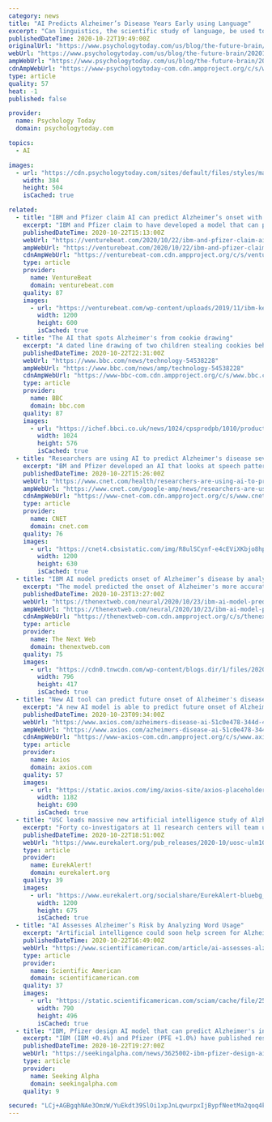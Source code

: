 ```yaml
---
category: news
title: "AI Predicts Alzheimer’s Disease Years Early using Language"
excerpt: "Can linguistics, the scientific study of language, be used to detect Alzheimer’s disease (AD) in cognitively normal people using artificial intelligence (AI)? Scientists from IBM Research and Pfizer created a novel machine learning model that can predict the onset of Alzheimer’s disease years in advance based on linguistics,"
publishedDateTime: 2020-10-22T19:49:00Z
originalUrl: "https://www.psychologytoday.com/us/blog/the-future-brain/202010/ai-predicts-alzheimer-s-disease-years-early-using-language"
webUrl: "https://www.psychologytoday.com/us/blog/the-future-brain/202010/ai-predicts-alzheimer-s-disease-years-early-using-language"
ampWebUrl: "https://www.psychologytoday.com/us/blog/the-future-brain/202010/ai-predicts-alzheimer-s-disease-years-early-using-language?amp"
cdnAmpWebUrl: "https://www-psychologytoday-com.cdn.ampproject.org/c/s/www.psychologytoday.com/us/blog/the-future-brain/202010/ai-predicts-alzheimer-s-disease-years-early-using-language?amp"
type: article
quality: 57
heat: -1
published: false

provider:
  name: Psychology Today
  domain: psychologytoday.com

topics:
  - AI

images:
  - url: "https://cdn.psychologytoday.com/sites/default/files/styles/magazine_240x308/public/field_magazine_cover/2020-09.png?itok=8uWeigq4"
    width: 384
    height: 504
    isCached: true

related:
  - title: "IBM and Pfizer claim AI can predict Alzheimer’s onset with 71% accuracy"
    excerpt: "IBM and Pfizer claim to have developed a model that can predict the onset of Alzheimer's disease years before clear symptoms develop."
    publishedDateTime: 2020-10-22T15:13:00Z
    webUrl: "https://venturebeat.com/2020/10/22/ibm-and-pfizer-claim-ai-can-predict-alzheimers-onset-with-71-accuracy/"
    ampWebUrl: "https://venturebeat.com/2020/10/22/ibm-and-pfizer-claim-ai-can-predict-alzheimers-onset-with-71-accuracy/amp/"
    cdnAmpWebUrl: "https://venturebeat-com.cdn.ampproject.org/c/s/venturebeat.com/2020/10/22/ibm-and-pfizer-claim-ai-can-predict-alzheimers-onset-with-71-accuracy/amp/"
    type: article
    provider:
      name: VentureBeat
      domain: venturebeat.com
    quality: 87
    images:
      - url: "https://venturebeat.com/wp-content/uploads/2019/11/ibm-keyboard-logo.png?w=1200&strip=all"
        width: 1200
        height: 600
        isCached: true
  - title: "The AI that spots Alzheimer's from cookie drawing"
    excerpt: "A dated line drawing of two children stealing cookies behind their mother's back is being used by an artificial intelligence system to detect the onset of Alzheimer's disease. The system uses voice samples of people describing the scene to predict whether healthy people may get the disease."
    publishedDateTime: 2020-10-22T22:31:00Z
    webUrl: "https://www.bbc.com/news/technology-54538228"
    ampWebUrl: "https://www.bbc.com/news/amp/technology-54538228"
    cdnAmpWebUrl: "https://www-bbc-com.cdn.ampproject.org/c/s/www.bbc.com/news/amp/technology-54538228"
    type: article
    provider:
      name: BBC
      domain: bbc.com
    quality: 87
    images:
      - url: "https://ichef.bbci.co.uk/news/1024/cpsprodpb/1010/production/_114921140_oldwoman.jpg"
        width: 1024
        height: 576
        isCached: true
  - title: "Researchers are using AI to predict Alzheimer's disease seven years before clinical diagnosis"
    excerpt: "BM and Pfizer developed an AI that looks at speech patterns over time for markers of the crippling degenerative disease."
    publishedDateTime: 2020-10-22T15:26:00Z
    webUrl: "https://www.cnet.com/health/researchers-are-using-ai-to-predict-alzheimers-disease-seven-years-before-clinical-diagnosis/"
    ampWebUrl: "https://www.cnet.com/google-amp/news/researchers-are-using-ai-to-predict-alzheimers-disease-seven-years-before-clinical-diagnosis/"
    cdnAmpWebUrl: "https://www-cnet-com.cdn.ampproject.org/c/s/www.cnet.com/google-amp/news/researchers-are-using-ai-to-predict-alzheimers-disease-seven-years-before-clinical-diagnosis/"
    type: article
    provider:
      name: CNET
      domain: cnet.com
    quality: 76
    images:
      - url: "https://cnet4.cbsistatic.com/img/R8ulSCynf-e4cEViXKbjo8hp1TI=/1200x630/2020/10/22/911edea4-2b2c-4f95-adf8-df021baa9f84/gettyimages-1175464489.jpg"
        width: 1200
        height: 630
        isCached: true
  - title: "IBM AI model predicts onset of Alzheimer’s disease by analyzing descriptions of a cookie theft"
    excerpt: "The model predicted the onset of Alzheimer's more accurately than standard clinical methods by searching for symptoms in written descriptions of the image."
    publishedDateTime: 2020-10-23T13:27:00Z
    webUrl: "https://thenextweb.com/neural/2020/10/23/ibm-ai-model-predicts-onset-of-alzheimers-disease-by-analyzing-descriptions-of-a-cookie-theft/"
    ampWebUrl: "https://thenextweb.com/neural/2020/10/23/ibm-ai-model-predicts-onset-of-alzheimers-disease-by-analyzing-descriptions-of-a-cookie-theft/amp/"
    cdnAmpWebUrl: "https://thenextweb-com.cdn.ampproject.org/c/s/thenextweb.com/neural/2020/10/23/ibm-ai-model-predicts-onset-of-alzheimers-disease-by-analyzing-descriptions-of-a-cookie-theft/amp/"
    type: article
    provider:
      name: The Next Web
      domain: thenextweb.com
    quality: 75
    images:
      - url: "https://cdn0.tnwcdn.com/wp-content/blogs.dir/1/files/2020/10/Untitled-design-2020-10-23T134432.743-796x417.png"
        width: 796
        height: 417
        isCached: true
  - title: "New AI tool can predict future onset of Alzheimer's disease"
    excerpt: "A new AI model is able to predict future onset of Alzheimer's disease around 7 years in advance of diagnosis using short speech tests, according to a new study published in The Lancet eClinicalMedicine."
    publishedDateTime: 2020-10-23T09:34:00Z
    webUrl: "https://www.axios.com/azheimers-disease-ai-51c0e478-344d-44e8-9f45-259be303090a.html"
    ampWebUrl: "https://www.axios.com/azheimers-disease-ai-51c0e478-344d-44e8-9f45-259be303090a.html"
    cdnAmpWebUrl: "https://www-axios-com.cdn.ampproject.org/c/s/www.axios.com/azheimers-disease-ai-51c0e478-344d-44e8-9f45-259be303090a.html"
    type: article
    provider:
      name: Axios
      domain: axios.com
    quality: 57
    images:
      - url: "https://static.axios.com/img/axios-site/axios-placeholder-16x9.png"
        width: 1182
        height: 690
        isCached: true
  - title: "USC leads massive new artificial intelligence study of Alzheimer's"
    excerpt: "Forty co-investigators at 11 research centers will team up to leverage artificial intelligence and machine learning to bolster precision diagnostics, prognosis and the development of new treatments for Alzheimer's disease."
    publishedDateTime: 2020-10-22T18:51:00Z
    webUrl: "https://www.eurekalert.org/pub_releases/2020-10/uosc-ulm102220.php"
    type: article
    provider:
      name: EurekAlert!
      domain: eurekalert.org
    quality: 39
    images:
      - url: "https://www.eurekalert.org/socialshare/EurekAlert-bluebg_Twitter_1200x675.jpg"
        width: 1200
        height: 675
        isCached: true
  - title: "AI Assesses Alzheimer’s Risk by Analyzing Word Usage"
    excerpt: "Artificial intelligence could soon help screen for Alzheimer’s disease by analyzing writing. A team from IBM and Pfizer says it has trained AI models to spot early signs of the notoriously stealthy illness by looking at linguistic patterns in word usage."
    publishedDateTime: 2020-10-22T16:49:00Z
    webUrl: "https://www.scientificamerican.com/article/ai-assesses-alzheimers-risk-by-analyzing-word-usage/"
    type: article
    provider:
      name: Scientific American
      domain: scientificamerican.com
    quality: 37
    images:
      - url: "https://static.scientificamerican.com/sciam/cache/file/25C59FDD-7B25-48CD-BBB1F5E0FF50E461.jpg"
        width: 790
        height: 496
        isCached: true
  - title: "IBM, Pfizer design AI model that can predict Alzheimer's in seemingly healthy patients"
    excerpt: "IBM (IBM +0.4%) and Pfizer (PFE +1.0%) have published research in The Lancet eClinicalMedicine outlining the duo's AI-backed approach to diagnosing Alzheimer's years before symptoms occur.The researches developed an AI model that uses samples of language data (obtained from clinical cognitive verbal tests) to predict with 71% accuracy the eventual onset of the disease within seemingly healthy people who don't have any Alzheimer's risk factors."
    publishedDateTime: 2020-10-22T19:27:00Z
    webUrl: "https://seekingalpha.com/news/3625002-ibm-pfizer-design-ai-model-can-predict-alzheimers-in-seemingly-healthy-patients"
    type: article
    provider:
      name: Seeking Alpha
      domain: seekingalpha.com
    quality: 9

secured: "LCj+AGBgqhNAe3OmzW/YuEkdt39SlOi1xpJnLqwurpxIjBypfNeetMa2qoq4kMUW5SPeEHxJ3fQfewgToWZJUj1pMP0aUIqS/cZVsf8PwjObHSbxNpfRtsF+J3f1650REreRsHwSV6kXcByjkg9lBw25EqUnqqpwlEeN1LMQQ7mVVAMr2fsxvV7a/45suXGvXCAG1b0JomMMGqfARSSVPBCrLE5iCj1QazGVJ0Bch9IGjTfG42G1zuguSijUfNe4YKikUkIiU2LOX7opc8PD1rNITBRe9trxkWOUTAin0aqAkzHuvt323G4b9iD1HMPmH+862M25Jn33j8Zjyz6HzFDuGLWiO5MopKcoKl/XjuE=;8zzLzG7gtAMMXCVkr6ip8A=="
---
```


